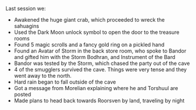 Last session we:

* Awakened the huge giant crab, which proceeded to wreck the sahuagins
* Used the Dark Moon unlock symbol to open the door to the treasure rooms
* Found 5 magic scrolls and a fancy gold ring on a pickled hand
* Found an Avatar of Storm in the back store room, who spoke to Bandor and gifted him with the Storm Bodhran, and Instrument of the Bard
* Bandor was tested by the Storm, which chased the party out of the cave
* 4 of the smugglers survived the cave. Things were very tense and they went away to the north.
* Hard rain began to fall outside of the cave
* Got a message from Morelian explaining where he and Torshuul are posted
* Made plans to head back towards Roorsven by land, traveling by night
